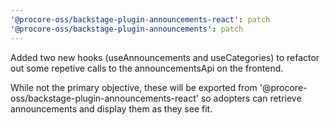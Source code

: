 ```yaml
---
'@procore-oss/backstage-plugin-announcements-react': patch
'@procore-oss/backstage-plugin-announcements': patch
---
```


Added two new hooks (useAnnouncements and useCategories) to refactor out some repetive calls to the announcementsApi on the frontend.

While not the primary objective, these will be exported from '@procore-oss/backstage-plugin-announcements-react' so adopters can retrieve announcements and display them as they see fit. 
